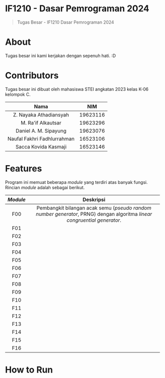 # IF1210 - Dasar Pemrograman 2024
> Tugas Besar - IF1210 Dasar Pemrograman 2024

# About
Tugas besar ini kami kerjakan dengan sepenuh hati. :D

# Contributors
Tugas besar ini dibuat oleh mahasiswa STEI angkatan 2023 kelas K-06 kelompok C.

| **Nama**                    | **NIM**  |
| :-------------------------: | :------: |
| Z. Nayaka Athadiansyah      | 19623116 |
| M. Ra'if Alkautsar          | 19623296 |
| Daniel A. M. Sipayung       | 19623076 |
| Naufal Fakhri Fadhlurrahman | 16523106 |
| Sacca Kovida Kasmaji        | 16523146 |

# Features

Program ini memuat beberapa _module_ yang terdiri atas banyak fungsi. Rincian _module_ adalah sebagai berikut.

| **_Module_** | **Deskripsi** |
| :----------: | :-----------: |
| F00          | Pembangkit bilangan acak semu (_pseudo random number generator_, PRNG) dengan algoritma _linear congruential generator_. |
| F01 | |
| F02 | |
| F03 | |
| F04 | |
| F05 | |
| F06 | |
| F07 | |
| F08 | |
| F09 | |
| F10 | |
| F11 | |
| F12 | |
| F13 | |
| F14 | |
| F15 | |
| F16 | |

# How to Run
